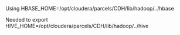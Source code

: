 Using HBASE_HOME=/opt/cloudera/parcels/CDH/lib/hadoop/../hbase

Needed to export HIVE_HOME=/opt/cloudera/parcels/CDH/lib/hadoop/../hive
